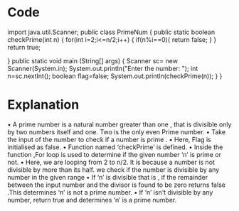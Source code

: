 # Code

import java.util.Scanner;
public class PrimeNum
{
public static boolean checkPrime(int n)
{
for(int i=2;i<=n/2;i++)
{
        if(n%i==0){
        return false;
        }
}
return true;

}
public static void main (String[] args)
{
Scanner sc= new Scanner(System.in);
System.out.println("Enter the number: ");
int n=sc.nextInt();
boolean flag=false;
System.out.println(checkPrime(n));
}
}

# Explanation

•	A prime number is a natural number greater than one , that is divisible only by two numbers itself and one. Two is the only even Prime number.
•	Take the input of the number to check if a number is prime . 
•	Here, Flag is initialised as false.
•	Function named ‘checkPrime’ is defined.
•	Inside the function ,For loop is used to determine if the given number ‘n’ is prime or not.
•	Here,  we are looping from 2 to n/2. It is because a number is not divisible by more than its half. we check if the number is divisible by any number in the given range
•	If ‘n’ is divisible that is  , if the remainder between the input number and the divisor is found to be zero returns false .This determines ‘n’ is not a prime number.
•	If ‘n’ isn't divisible by any number, return true and determines ‘n’ is a prime number.


